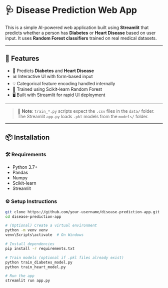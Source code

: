# 🩺 Disease Prediction Web App

This is a simple AI-powered web application built using **Streamlit** that predicts whether a person has **Diabetes** or **Heart Disease** based on user input. It uses **Random Forest classifiers** trained on real medical datasets.

---

## 🚀 Features

- 🧠 Predicts **Diabetes** and **Heart Disease**
- 📊 Interactive UI with form-based input
- 💡 Categorical feature encoding handled internally
- 🧪 Trained using Scikit-learn Random Forest
- 🖥️ Built with Streamlit for rapid UI deployment

---


> 🔁 **Note**: `train_*.py` scripts expect the `.csv` files in the `data/` folder. The Streamlit `app.py` loads `.pkl` models from the `models/` folder.

---

## 📦 Installation

### 🛠 Requirements
- Python 3.7+
- Pandas
- Numpy
- Scikit-learn
- Streamlit

### ⚙️ Setup Instructions

```bash
git clone https://github.com/your-username/disease-prediction-app.git
cd disease-prediction-app

# (Optional) Create a virtual environment
python -m venv venv
venv\Scripts\activate  # On Windows

# Install dependencies
pip install -r requirements.txt

# Train models (optional if .pkl files already exist)
python train_diabetes_model.py
python train_heart_model.py

# Run the app
streamlit run app.py

